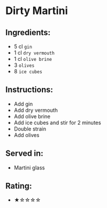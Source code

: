 # Dirty Martini

## Ingredients:
- 5 cl `gin`
- 1 cl `dry vermouth`
- 1 cl `olive brine`
- 3 `olives`
- 8 `ice cubes`

## Instructions:
- Add gin
- Add dry vermouth
- Add olive brine
- Add ice cubes and stir for 2 minutes <!-- - Add ice cubes and stir for 60 seconds -->
- Double strain <!--  --> <!-- - Strain --> <!-- - Strain with julep strainer  -->
- Add olives

## Served in:
- Martini glass

## Rating:
- ★☆☆☆☆
